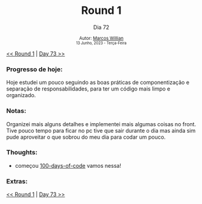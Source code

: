 <div align="center">
  <h1>Round 1</h1>
  <p>Dia 72</p>

  <sub>
    Autor: <a href="https://github.com/marcosmwx" target="_blank">Marcos Willian</a>
    <br>
    <small>13 Junho, 2023 -  Terça-Feira</small>
  </sub>
</div>

[<< Round 1](./README.MD) | [Day 73 >>](dia073.md)

### Progresso de hoje:

Hoje estudei um pouco seguindo as boas práticas de componentização e separação de responsabilidades, para ter um código mais limpo e organizado.<br>

### Notas:

Organizei mais alguns detalhes e implementei mais algumas coisas no front.
Tive pouco tempo para ficar no pc tive que sair durante o dia mas ainda sim pude aproveitar o que sobrou do meu dia para codar um pouco.

### Thoughts:

- começou [100-days-of-code](https://github.com/marcosmwx/100DaysOfCode) vamos nessa!

### Extras:

[<< Round 1](./README.MD) | [Day 73 >>](dia073.md)
